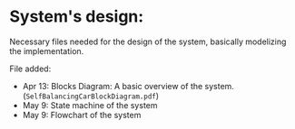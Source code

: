 System's design:
===

Necessary files needed for the design of the system, basically modelizing the implementation.

File added:
- Apr 13: Blocks Diagram: A basic overview of the system. (`SelfBalancingCarBlockDiagram.pdf`)
- May 9: State machine of the system
- May 9: Flowchart of the system 
